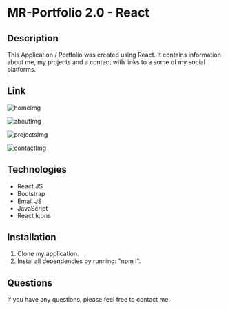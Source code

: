 # MR-Portfolio 2.0 - React

## Description

This Application / Portfolio was created using React. It contains information about me, my projects and a contact with links to a some of my social platforms.

## Link



![homeImg](https://user-images.githubusercontent.com/94599271/173286503-eecfc390-f230-4313-a4e0-ba6ab7a5076c.png)

![aboutImg](https://user-images.githubusercontent.com/94599271/173286520-12ea7053-a96b-4acb-a5be-c950a5f3bb96.png)

![projectsImg](https://user-images.githubusercontent.com/94599271/173286532-289cc98e-b02e-40ea-bac9-8805dd09b7a3.png)

![contactImg](https://user-images.githubusercontent.com/94599271/173286527-921db50b-8206-4c22-95a9-773620ba2857.png)


## Technologies

- React JS
- Bootstrap 
- Email JS
- JavaScript 
- React Icons

## Installation 

1. Clone my application.
2. Instal all dependencies by running: "npm i".

## Questions
If you have any questions, please feel free to contact me.


